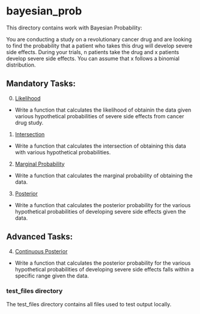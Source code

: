 # bayesian_prob
This directory contains work with Bayesian Probability:

You are conducting a study on a revolutionary cancer drug and are looking to find the probability that a patient who takes this drug will develop severe side effects. During your trials, n patients take the drug and x patients develop severe side effects. You can assume that x follows a binomial distribution.


## Mandatory Tasks:
0. [Likelihood](/math/bayesian_prob/0-likelihood.py)
* Write a function that calculates the likelihood of obtainin the data given various hypothetical probabilities of severe side effects from cancer drug study.
1. [Intersection](/math/bayesian_prob/1-intersection.py)
* Write a function that calculates the intersection of obtaining this data with various hypothetical probabilities.
2. [Marginal Probability](/math/bayesian_prob/2-marginal.py)
* Write a function that calculates the marginal probability of obtaining the data.
3. [Posterior](/math/bayesian_prob/3-posterior.py)
* Write a function that calculates the posterior probability for the various hypothetical probabilities of developing severe side effects given the data.

## Advanced Tasks:
4. [Continuous Posterior](/math/bayesian_prob/100-continuous.py)
* Write a function that calculates the posterior probability for the various hypothetical probabilities of developing severe side effects falls within a specific range given the data.

### test_files directory
The test_files directory contains all files used to test output locally.
